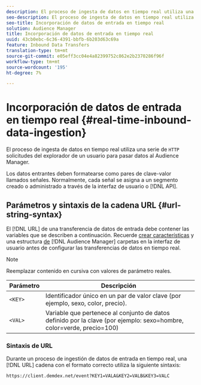 ```yaml
---
description: El proceso de ingesta de datos en tiempo real utiliza una serie de solicitudes HTTP del explorador de un usuario para pasar datos al Audience Manager.
seo-description: El proceso de ingesta de datos en tiempo real utiliza una serie de solicitudes HTTP del explorador de un usuario para pasar datos al Audience Manager.
seo-title: Incorporación de datos de entrada en tiempo real
solution: Audience Manager
title: Incorporación de datos de entrada en tiempo real
uuid: 43cb0ebc-6c36-4391-bbfb-6b203d63c69a
feature: Inbound Data Transfers
translation-type: tm+mt
source-git-commit: e05eff3cc04e4a82399752c862e2b2370286f96f
workflow-type: tm+mt
source-wordcount: '195'
ht-degree: 7%

---
```



# Incorporación de datos de entrada en tiempo real {#real-time-inbound-data-ingestion}

El proceso de ingesta de datos en tiempo real utiliza una serie de `HTTP` solicitudes del explorador de un usuario para pasar datos al Audience Manager.

<!-- c_rt_inbound_real_time.xml -->

Los datos entrantes deben formatearse como pares de clave-valor llamados señales. Normalmente, cada señal se asigna a un segmento creado o administrado a través de la interfaz de usuario o [!DNL API].

## Parámetros y sintaxis de la cadena URL {#url-string-syntax}

El [!DNL URL] de una transferencia de datos de entrada debe contener las variables que se describen a continuación. Recuerde [crear características](../../../features/traits/create-onboarded-rule-based-traits.md) y una estructura [de](../../../features/traits/trait-storage.md#create-trait-storage-folder) [!DNL Audience Manager] carpetas en la interfaz de usuario antes de configurar las transferencias de datos en tiempo real.

>[!NOTE]
>
>Reemplazar contenido en cursiva con valores de parámetro reales.

| Parámetro | Descripción |
|---|---|
| `<KEY>` | Identificador único en un par de valor clave (por ejemplo, sexo, color, precio). |
| `<VAL>` | Variable que pertenece al conjunto de datos definido por la clave (por ejemplo: sexo=hombre, color=verde, precio=100) |

### Sintaxis de URL

Durante un proceso de ingestión de datos de entrada en tiempo real, una [!DNL URL] cadena con el formato correcto utiliza la siguiente sintaxis:

```
https://client.demdex.net/event?KEY1=VALA&KEY2=VALB&KEY3=VALC
```
